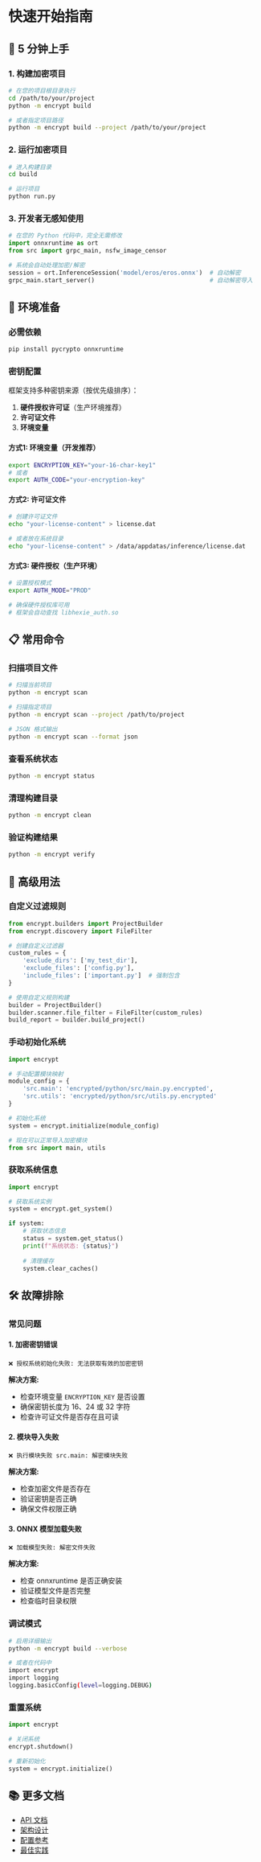 # 快速开始指南

## 🚀 5 分钟上手

### 1. 构建加密项目

```bash
# 在您的项目根目录执行
cd /path/to/your/project
python -m encrypt build

# 或者指定项目路径
python -m encrypt build --project /path/to/your/project
```

### 2. 运行加密项目

```bash
# 进入构建目录
cd build

# 运行项目
python run.py
```

### 3. 开发者无感知使用

```python
# 在您的 Python 代码中，完全无需修改
import onnxruntime as ort
from src import grpc_main, nsfw_image_censor

# 系统会自动处理加密/解密
session = ort.InferenceSession('model/eros/eros.onnx')  # 自动解密
grpc_main.start_server()                                # 自动解密导入
```

## 🔧 环境准备

### 必需依赖

```bash
pip install pycrypto onnxruntime
```

### 密钥配置

框架支持多种密钥来源（按优先级排序）：

1. **硬件授权许可证**（生产环境推荐）
2. **许可证文件**
3. **环境变量**

#### 方式1: 环境变量（开发推荐）

```bash
export ENCRYPTION_KEY="your-16-char-key1"
# 或者
export AUTH_CODE="your-encryption-key"
```

#### 方式2: 许可证文件

```bash
# 创建许可证文件
echo "your-license-content" > license.dat

# 或者放在系统目录
echo "your-license-content" > /data/appdatas/inference/license.dat
```

#### 方式3: 硬件授权（生产环境）

```bash
# 设置授权模式
export AUTH_MODE="PROD"

# 确保硬件授权库可用
# 框架会自动查找 libhexie_auth.so
```

## 📋 常用命令

### 扫描项目文件

```bash
# 扫描当前项目
python -m encrypt scan

# 扫描指定项目
python -m encrypt scan --project /path/to/project

# JSON 格式输出
python -m encrypt scan --format json
```

### 查看系统状态

```bash
python -m encrypt status
```

### 清理构建目录

```bash
python -m encrypt clean
```

### 验证构建结果

```bash
python -m encrypt verify
```

## 🎯 高级用法

### 自定义过滤规则

```python
from encrypt.builders import ProjectBuilder
from encrypt.discovery import FileFilter

# 创建自定义过滤器
custom_rules = {
    'exclude_dirs': ['my_test_dir'],
    'exclude_files': ['config.py'],
    'include_files': ['important.py']  # 强制包含
}

# 使用自定义规则构建
builder = ProjectBuilder()
builder.scanner.file_filter = FileFilter(custom_rules)
build_report = builder.build_project()
```

### 手动初始化系统

```python
import encrypt

# 手动配置模块映射
module_config = {
    'src.main': 'encrypted/python/src/main.py.encrypted',
    'src.utils': 'encrypted/python/src/utils.py.encrypted'
}

# 初始化系统
system = encrypt.initialize(module_config)

# 现在可以正常导入加密模块
from src import main, utils
```

### 获取系统信息

```python
import encrypt

# 获取系统实例
system = encrypt.get_system()

if system:
    # 获取状态信息
    status = system.get_status()
    print(f"系统状态: {status}")
    
    # 清理缓存
    system.clear_caches()
```

## 🛠️ 故障排除

### 常见问题

#### 1. 加密密钥错误

```
❌ 授权系统初始化失败: 无法获取有效的加密密钥
```

**解决方案:**
- 检查环境变量 `ENCRYPTION_KEY` 是否设置
- 确保密钥长度为 16、24 或 32 字符
- 检查许可证文件是否存在且可读

#### 2. 模块导入失败

```
❌ 执行模块失败 src.main: 解密模块失败
```

**解决方案:**
- 检查加密文件是否存在
- 验证密钥是否正确
- 确保文件权限正确

#### 3. ONNX 模型加载失败

```
❌ 加载模型失败: 解密文件失败
```

**解决方案:**
- 检查 onnxruntime 是否正确安装
- 验证模型文件是否完整
- 检查临时目录权限

### 调试模式

```bash
# 启用详细输出
python -m encrypt build --verbose

# 或者在代码中
import encrypt
import logging
logging.basicConfig(level=logging.DEBUG)
```

### 重置系统

```python
import encrypt

# 关闭系统
encrypt.shutdown()

# 重新初始化
system = encrypt.initialize()
```

## 📚 更多文档

- [API 文档](api.md)
- [架构设计](architecture.md)
- [配置参考](configuration.md)
- [最佳实践](best_practices.md)

